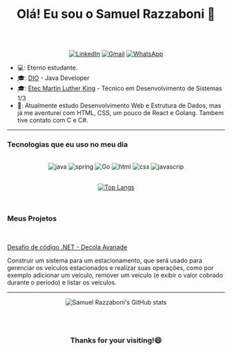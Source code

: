 <h1 align="center"> Olá! Eu sou o Samuel Razzaboni 🤚</h1>
<br><br>
<div align="center">

[![LinkedIn](https://img.shields.io/badge/linkedin-%230077B5.svg?style=for-the-badge&logo=linkedin&logoColor=white)](https://www.linkedin.com/in/samuel-razzaboni)  [![Gmail](https://img.shields.io/badge/Gmail-D14836?style=for-the-badge&logo=gmail&logoColor=white)](mailto:samuel.razzaboni@gmail.com)  [![WhatsApp](https://img.shields.io/badge/WhatsApp-25D366?style=for-the-badge&logo=whatsapp&logoColor=white)](https://api.whatsapp.com/send?phone=5511986229441) 


</div>

- 💻: Eterno estudante.
- 🎓: <a href="https://dio.me/">DIO</a> - Java Developer
- 🎓: <a href="https://etecmlk.cps.sp.gov.br/">Etec Martin Luther King</a> - Técnico em Desenvolvimento de Sistemas 1/3
- 🌱: Atualmente estudo Desenvolvimento Web e Estrutura de Dados, mas já me aventurei com HTML, CSS, um pouco de React e Golang. Tambem tive contato com C e C#.

<hr>

<h3>        Tecnologias que eu uso no meu dia</h3>


<div align="center"><br/>
    <img allign="center" alt="java" src="https://img.shields.io/badge/java-%23ED8B00.svg?style=for-the-badge&logo=openjdk&logoColor=white">
    <img allign="center" alt="spring" src="https://img.shields.io/badge/spring-%236DB33F.svg?style=for-the-badge&logo=spring&logoColor=white">
    <img allign="center" alt="Go" src="https://img.shields.io/badge/go-%2300ADD8.svg?style=for-the-badge&logo=go&logoColor=white">
    <img allign="center" alt="html" src="https://img.shields.io/badge/html5-%23E34F26.svg?style=for-the-badge&logo=html5&logoColor=white">
    <img allign="center" alt="css" src="https://img.shields.io/badge/css3-%231572B6.svg?style=for-the-badge&logo=css3&logoColor=white">
    <img allign="center" alt="javascrip" src="https://img.shields.io/badge/javascript-%23323330.svg?style=for-the-badge&logo=javascript&logoColor=%23F7DF1E">

</div>
<br>

<div align="center">

[![Top Langs](https://github-readme-stats.vercel.app/api/top-langs/?username=samuelrazz&langs_count=8)](https://github.com/anuraghazra/github-readme-stats)

 </div>


</p>
  
<Br>
    
<h3>        Meus Projetos</h3>
    
<Br>
 
 <a href="[https://github.com/samuelrazz](https://github.com/samuelrazz/trilha-net-fundamentos-desafio)">Desafio de código .NET - Decola Avanade</a>
  
<p>Construir um sistema para um estacionamento, que será usado para gerenciar os veículos estacionados e realizar suas operações, como por exemplo adicionar um veículo, remover um veículo (e exibir o valor cobrado durante o período) e listar os veículos.</p>
 
 ***
<div align="center">

![Samuel Razzaboni's GitHub stats](https://github-readme-stats.vercel.app/api?username=samuelrazz&hide=contribs,prs&show_icons=true&theme=synthwave)

</div>
<Br>
<Br>

  <h3 align="center"> Thanks for your visiting!😄 </h3>

<Br>
